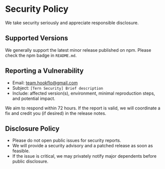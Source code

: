 # Security Policy

We take security seriously and appreciate responsible disclosure.

## Supported Versions

We generally support the latest minor release published on npm. Please check the npm badge in `README.md`.

## Reporting a Vulnerability

- Email: team.hookflo@gmail.com
- Subject: `[Tern Security] Brief description`
- Include: affected version(s), environment, minimal reproduction steps, and potential impact.

We aim to respond within 72 hours. If the report is valid, we will coordinate a fix and credit you (if desired) in the release notes.

## Disclosure Policy

- Please do not open public issues for security reports.
- We will provide a security advisory and a patched release as soon as feasible.
- If the issue is critical, we may privately notify major dependents before public disclosure.
